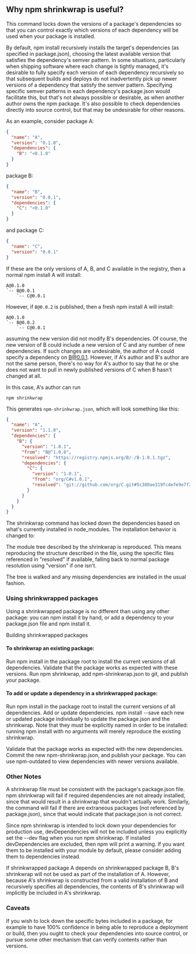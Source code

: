 ## Why npm shrinkwrap is useful?

This command locks down the versions of a package's dependencies so that you can control exactly which versions of each dependency will be used when your package is installed.

By default, npm install recursively installs the target's dependencies (as specified in package.json), choosing the latest available version that satisfies the dependency's semver pattern. In some situations, particularly when shipping software where each change is tightly managed, it's desirable to fully specify each version of each dependency recursively so that subsequent builds and deploys do not inadvertently pick up newer versions of a dependency that satisfy the semver pattern. Specifying specific semver patterns in each dependency's package.json would facilitate this, but that's not always possible or desirable, as when another author owns the npm package. It's also possible to check dependencies directly into source control, but that may be undesirable for other reasons.

As an example, consider package A:

```json
{
  "name": "A",
  "version": "0.1.0",
  "dependencies": {
    "B": "<0.1.0"
  }
}
```

package B:

```json
{
  "name": "B",
  "version": "0.0.1",
  "dependencies": {
    "C": "<0.1.0"
  }
}
```

and package C:

```json
{
  "name": "C",
  "version": "0.0.1"
}
```

If these are the only versions of A, B, and C available in the registry, then a normal npm install A will install:

```
A@0.1.0
`-- B@0.0.1
    `-- C@0.0.1
```

However, if `B@0.0.2` is published, then a fresh npm install A will install:

```
A@0.1.0
`-- B@0.0.2
    `-- C@0.0.1
```

assuming the new version did not modify B's dependencies. Of course, the new version of B could include a new version of C and any number of new dependencies. If such changes are undesirable, the author of A could specify a dependency on B@0.0.1. However, if A's author and B's author are not the same person, there's no way for A's author to say that he or she does not want to pull in newly published versions of C when B hasn't changed at all.

In this case, A's author can run
```
npm shrinkwrap
```
This generates `npm-shrinkwrap.json`, which will look something like this:

```json
{
  "name": "A",
  "version": "1.1.0",
  "dependencies": {
    "B": {
      "version": "1.0.1",
      "from": "B@^1.0.0",
      "resolved": "https://registry.npmjs.org/B/-/B-1.0.1.tgz",
      "dependencies": {
        "C": {
          "version": "1.0.1",
          "from": "org/C#v1.0.1",
          "resolved": "git://github.com/org/C.git#5c380ae319fc4efe9e7f2d9c78b0faa588fd99b4"
        }
      }
    }
  }
}
```

The shrinkwrap command has locked down the dependencies based on what's currently installed in node_modules. The installation behavior is changed to:

The module tree described by the shrinkwrap is reproduced. This means reproducing the structure described in the file, using the specific files referenced in "resolved" if available, falling back to normal package resolution using "version" if one isn't.

The tree is walked and any missing dependencies are installed in the usual fashion.

### Using shrinkwrapped packages

Using a shrinkwrapped package is no different than using any other package: you can npm install it by hand, or add a dependency to your package.json file and npm install it.

Building shrinkwrapped packages

#### To shrinkwrap an existing package:

Run npm install in the package root to install the current versions of all dependencies.
Validate that the package works as expected with these versions.
Run npm shrinkwrap, add npm-shrinkwrap.json to git, and publish your package.

#### To add or update a dependency in a shrinkwrapped package:

Run npm install in the package root to install the current versions of all dependencies.
Add or update dependencies. npm install --save each new or updated package individually to update the package.json and the shrinkwrap. Note that they must be explicitly named in order to be installed: running npm install with no arguments will merely reproduce the existing shrinkwrap.

Validate that the package works as expected with the new dependencies.
Commit the new npm-shrinkwrap.json, and publish your package.
You can use npm-outdated to view dependencies with newer versions available.

### Other Notes

A shrinkwrap file must be consistent with the package's package.json file. npm shrinkwrap will fail if required dependencies are not already installed, since that would result in a shrinkwrap that wouldn't actually work. Similarly, the command will fail if there are extraneous packages (not referenced by package.json), since that would indicate that package.json is not correct.

Since npm shrinkwrap is intended to lock down your dependencies for production use, devDependencies will not be included unless you explicitly set the --dev flag when you run npm shrinkwrap. If installed devDependencies are excluded, then npm will print a warning. If you want them to be installed with your module by default, please consider adding them to dependencies instead.

If shrinkwrapped package A depends on shrinkwrapped package B, B's shrinkwrap will not be used as part of the installation of A. However, because A's shrinkwrap is constructed from a valid installation of B and recursively specifies all dependencies, the contents of B's shrinkwrap will implicitly be included in A's shrinkwrap.

### Caveats

If you wish to lock down the specific bytes included in a package, for example to have 100% confidence in being able to reproduce a deployment or build, then you ought to check your dependencies into source control, or pursue some other mechanism that can verify contents rather than versions.
